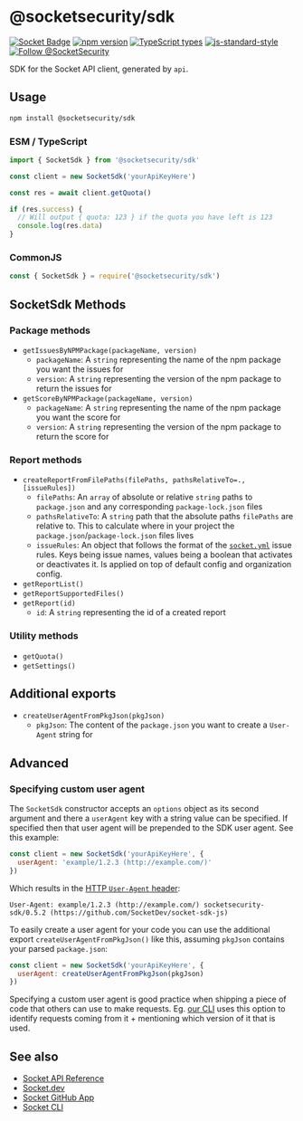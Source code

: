 # @socketsecurity/sdk

[![Socket Badge](https://socket.dev/api/badge/npm/package/@socketsecurity/sdk)](https://socket.dev/npm/package/@socketsecurity/sdk)
[![npm version](https://img.shields.io/npm/v/@socketsecurity/sdk.svg?style=flat)](https://www.npmjs.com/package/@socketsecurity/sdk)
[![TypeScript types](https://img.shields.io/npm/types/@socketsecurity/sdk.svg?style=flat)](https://www.npmjs.com/package/@socketsecurity/sdk)
[![js-standard-style](https://img.shields.io/badge/code%20style-standard-brightgreen.svg)](https://github.com/SocketDev/eslint-config)
[![Follow @SocketSecurity](https://img.shields.io/twitter/follow/SocketSecurity?style=social)](https://twitter.com/SocketSecurity)

SDK for the Socket API client, generated by `api`.

## Usage

```bash
npm install @socketsecurity/sdk
```

### ESM / TypeScript

```javascript
import { SocketSdk } from '@socketsecurity/sdk'

const client = new SocketSdk('yourApiKeyHere')

const res = await client.getQuota()

if (res.success) {
  // Will output { quota: 123 } if the quota you have left is 123
  console.log(res.data)
}
```

### CommonJS

```javascript
const { SocketSdk } = require('@socketsecurity/sdk')
```

## SocketSdk Methods

### Package methods

* `getIssuesByNPMPackage(packageName, version)`
  * `packageName`: A `string` representing the name of the npm package you want the issues for
  * `version`:  A `string` representing the version of the npm package to return the issues for
* `getScoreByNPMPackage(packageName, version)`
  * `packageName`: A `string` representing the name of the npm package you want the score for
  * `version`:  A `string` representing the version of the npm package to return the score for

### Report methods

* `createReportFromFilePaths(filePaths, pathsRelativeTo=., [issueRules])`
  * `filePaths`: An `array` of absolute or relative `string` paths to `package.json` and any corresponding `package-lock.json` files
  * `pathsRelativeTo`: A `string` path that the absolute paths `filePaths` are relative to. This to calculate where in your project the `package.json`/`package-lock.json` files lives
  * `issueRules`: An object that follows the format of the [`socket.yml`](https://docs.socket.dev/docs/socket-yml) issue rules. Keys being issue names, values being a boolean that activates or deactivates it. Is applied on top of default config and organization config.
* `getReportList()`
* `getReportSupportedFiles()`
* `getReport(id)`
  * `id`: A `string` representing the id of a created report

### Utility methods

* `getQuota()`
* `getSettings()`

## Additional exports

* `createUserAgentFromPkgJson(pkgJson)`
  * `pkgJson`: The content of the `package.json` you want to create a `User-Agent` string for

## Advanced

### Specifying custom user agent

The `SocketSdk` constructor accepts an `options` object as its second argument and there a `userAgent` key with a string value can be specified. If specified then that user agent will be prepended to the SDK user agent. See this example:

```js
const client = new SocketSdk('yourApiKeyHere', {
  userAgent: 'example/1.2.3 (http://example.com/)'
})
```

Which results in the [HTTP `User-Agent` header](https://developer.mozilla.org/en-US/docs/Web/HTTP/Headers/User-Agent):

```
User-Agent: example/1.2.3 (http://example.com/) socketsecurity-sdk/0.5.2 (https://github.com/SocketDev/socket-sdk-js)
```

To easily create a user agent for your code you can use the additional export `createUserAgentFromPkgJson()` like this, assuming `pkgJson` contains your parsed `package.json`:

```js
const client = new SocketSdk('yourApiKeyHere', {
  userAgent: createUserAgentFromPkgJson(pkgJson)
})
```

Specifying a custom user agent is good practice when shipping a piece of code that others can use to make requests. Eg. [our CLI](https://github.com/SocketDev/socket-cli-js) uses this option to identify requests coming from it + mentioning which version of it that is used.

## See also

* [Socket API Reference](https://docs.socket.dev/reference)
* [Socket.dev](https://socket.dev/)
* [Socket GitHub App](https://github.com/apps/socket-security)
* [Socket CLI](https://github.com/SocketDev/socket-cli-js)
